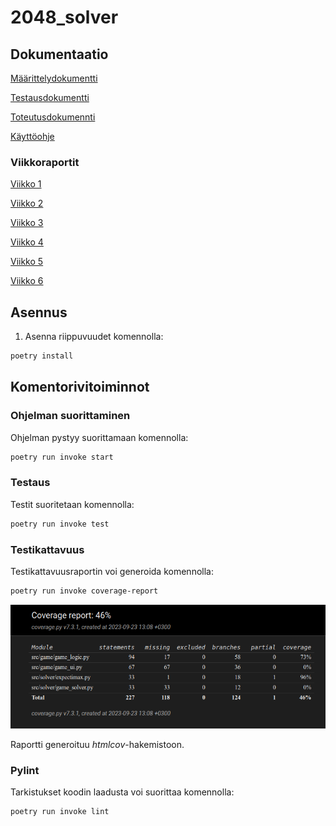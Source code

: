 # 2048_solver

## Dokumentaatio
[Määrittelydokumentti](https://github.com/Kappe01/2048_solver/blob/main/Dokumentaatio/maarittelydokumentti.md)

[Testausdokumentti](https://github.com/Kappe01/2048_solver/blob/main/Dokumentaatio/testaus_dokementti.md)

[Toteutusdokumennti](https://github.com/Kappe01/2048_solver/blob/main/Dokumentaatio/toteutusraportti.md)

[Käyttöohje]()
### Viikkoraportit
[Viikko 1](https://github.com/Kappe01/2048_solver/blob/main/Dokumentaatio/viikkoraportti_1.md)

[Viikko 2](https://github.com/Kappe01/2048_solver/blob/main/Dokumentaatio/viikkoraportti_2.md)

[Viikko 3](https://github.com/Kappe01/2048_solver/blob/main/Dokumentaatio/viikkoraportti_3.md)

[Viikko 4](https://github.com/Kappe01/2048_solver/blob/main/Dokumentaatio/viikkoraportti_4.md)

[Viikko 5]()

[Viikko 6]()
## Asennus

1. Asenna riippuvuudet komennolla:
```bash
poetry install
```

## Komentorivitoiminnot

### Ohjelman suorittaminen

Ohjelman pystyy suorittamaan komennolla:

```bash
poetry run invoke start
```

### Testaus

Testit suoritetaan komennolla:

```bash
poetry run invoke test
```

### Testikattavuus

Testikattavuusraportin voi generoida komennolla:

```bash
poetry run invoke coverage-report
```
![Testikattavuus](https://github.com/Kappe01/2048_solver/blob/main/Dokumentaatio/testikattavuus_3.png)

Raportti generoituu _htmlcov_-hakemistoon.

### Pylint

Tarkistukset koodin laadusta voi suorittaa komennolla:

```bash
poetry run invoke lint
```


